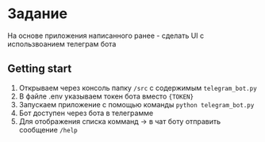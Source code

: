 # Задание

На основе приложения написанного ранее - сделать UI с использвоанием телеграм бота

## Getting start

1. Открываем через консоль папку `/src` с содержимым `telegram_bot.py`
2. В файле .env указываем токен бота вместо `{TOKEN}`
3. Запускаем приложение с помощью команды `python telegram_bot.py`
4. Бот доступен через бота в телеграмме 
5. Для отображения списка комманд -> в чат боту отправить сообщение `/help`
